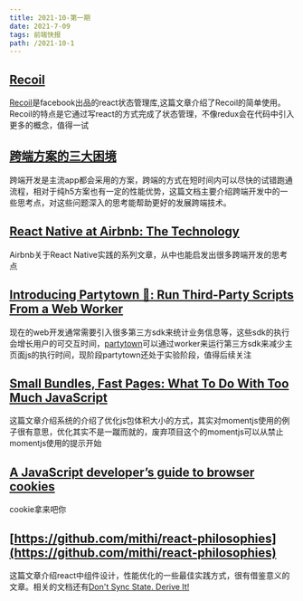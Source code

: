 ```yaml
---
title: 2021-10-第一期
date: 2021-7-09  
tags: 前端快报
path: /2021-10-1
---
```



## [Recoil](https://blog.openreplay.com/using-recoil-instead-of-redux-for-state-management-in-react-applications)  
[Recoil](https://github.com/facebookexperimental/Recoil)是facebook出品的react状态管理库,这篇文章介绍了Recoil的简单使用。Recoil的特点是它通过写react的方式完成了状态管理，不像redux会在代码中引入更多的概念，值得一试

## [跨端方案的三大困境](http://www.ayqy.net/blog/cross-platform-pains/)  
跨端开发是主流app都会采用的方案，跨端的方式在短时间内可以尽快的试错跑通流程，相对于纯h5方案也有一定的性能优势，这篇文档主要介绍跨端开发中的一些思考点，对这些问题深入的思考能帮助更好的发展跨端技术。

## [React Native at Airbnb: The Technology](https://medium.com/airbnb-engineering/react-native-at-airbnb-the-technology-dafd0b43838)  
Airbnb关于React Native实践的系列文章，从中也能启发出很多跨端开发的思考点

## [Introducing Partytown 🎉: Run Third-Party Scripts From a Web Worker](https://dev.to/adamdbradley/introducing-partytown-run-third-party-scripts-from-a-web-worker-2cnp)  
现在的web开发通常需要引入很多第三方sdk来统计业务信息等，这些sdk的执行会增长用户的可交互时间，[partytown](https://github.com/BuilderIO/partytown)可以通过worker来运行第三方sdk来减少主页面js的执行时间，现阶段partytown还处于实验阶段，值得后续关注

## [Small Bundles, Fast Pages: What To Do With Too Much JavaScript](https://calibreapp.com/blog/bundle-size-optimization#lazy-load-third-party-resources-with-facades)  
这篇文章介绍系统的介绍了优化js包体积大小的方式，其实对momentjs使用的例子很有意思，优化其实不是一蹴而就的，废弃项目这个的momentjs可以从禁止momentjs使用的提示开始

## [A JavaScript developer’s guide to browser cookies](https://prateeksurana.me/blog/javascript-developer-guide-to-browser-cookies/)  
cookie拿来吧你

## [https://github.com/mithi/react-philosophies](https://github.com/mithi/react-philosophies)  
这篇文章介绍react中组件设计，性能优化的一些最佳实践方式，很有借鉴意义的文章。相关的文档还有[Don't Sync State. Derive It!](https://kentcdodds.com/blog/dont-sync-state-derive-it)





